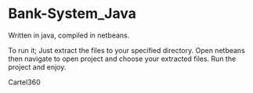 # Bank-System_Java

Written in java, compiled in netbeans.

To run it;
Just extract the files to your specified directory.
Open netbeans then navigate to open project and choose your extracted files.
Run the project and enjoy.

Cartel360
